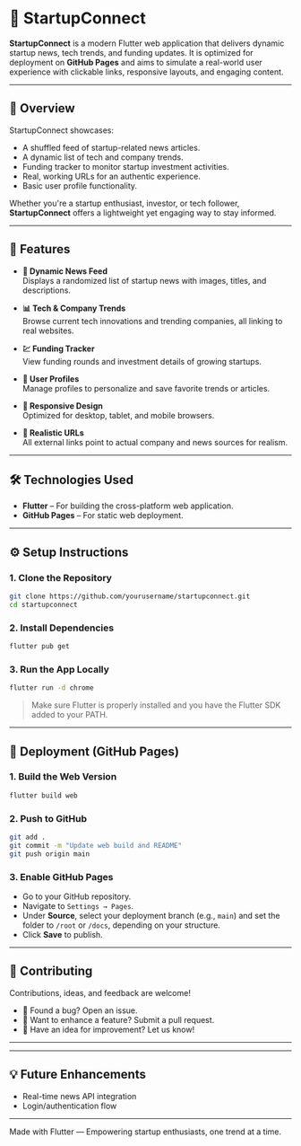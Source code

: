 # 🚀 StartupConnect

**StartupConnect** is a modern Flutter web application that delivers dynamic startup news, tech trends, and funding updates. It is optimized for deployment on **GitHub Pages** and aims to simulate a real-world user experience with clickable links, responsive layouts, and engaging content.

---

## 🌟 Overview

StartupConnect showcases:

- A shuffled feed of startup-related news articles.
- A dynamic list of tech and company trends.
- Funding tracker to monitor startup investment activities.
- Real, working URLs for an authentic experience.
- Basic user profile functionality.

Whether you're a startup enthusiast, investor, or tech follower, **StartupConnect** offers a lightweight yet engaging way to stay informed.

---

## 🧩 Features

- **📰 Dynamic News Feed**  
  Displays a randomized list of startup news with images, titles, and descriptions.

- **📊 Tech & Company Trends**  
  Browse current tech innovations and trending companies, all linking to real websites.

- **💹 Funding Tracker**  
  View funding rounds and investment details of growing startups.

- **👤 User Profiles**  
  Manage profiles to personalize and save favorite trends or articles.

- **📱 Responsive Design**  
  Optimized for desktop, tablet, and mobile browsers.

- **🔗 Realistic URLs**  
  All external links point to actual company and news sources for realism.

---

## 🛠️ Technologies Used

- **Flutter** – For building the cross-platform web application.  
- **GitHub Pages** – For static web deployment.

---

## ⚙️ Setup Instructions

### 1. Clone the Repository

```bash
git clone https://github.com/yourusername/startupconnect.git
cd startupconnect
```

### 2. Install Dependencies

```bash
flutter pub get
```

### 3. Run the App Locally

```bash
flutter run -d chrome
```

> Make sure Flutter is properly installed and you have the Flutter SDK added to your PATH.

---

## 🚀 Deployment (GitHub Pages)

### 1. Build the Web Version

```bash
flutter build web
```

### 2. Push to GitHub

```bash
git add .
git commit -m "Update web build and README"
git push origin main
```

### 3. Enable GitHub Pages

- Go to your GitHub repository.
- Navigate to `Settings → Pages`.
- Under **Source**, select your deployment branch (e.g., `main`) and set the folder to `/root` or `/docs`, depending on your structure.
- Click **Save** to publish.

---

## 🤝 Contributing

Contributions, ideas, and feedback are welcome!

- 🐞 Found a bug? Open an issue.
- 🌱 Want to enhance a feature? Submit a pull request.
- 🧠 Have an idea for improvement? Let us know!

---



---

## 💡 Future Enhancements


- Real-time news API integration  
- Login/authentication flow  


---

Made with Flutter — Empowering startup enthusiasts, one trend at a time.
